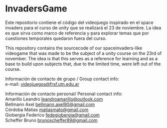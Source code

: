 # InvadersGame
Este repositorio contiene el código del videojuego inspirado en el space invaders para el curso de unity que se realizará el 23 de noviembre. La idea es que sirva como marco de referencia y para explorar temas que por cuestiones temporales quedaron fuera del curso.  

This repository contains the sourcecode of our spaceinvaders-like videogame that was made to be the subject of a unity course on the 23rd of november. The idea is that this serves as a reference for learning and as a base to build upon subjects that, due to the limited time, were left out of the course.

Información de contacto de grupo / Group contact info: <br/> e-mail: videojuegos@frsf.utn.edu.ar

Información de contacto personal/ Personal contact info: <br/>
Amarillo Leandro <leandroamarillo@outlook.com> <br/>
Bellmann Axel <bellmann.axel90@gmail.com> <br/>
Córdoba Matias <matiasmato@gmail.com> <br/>
Giobergia Federico <fedegiobergia@gmail.com> <br/>
Scheffer Bruno <brunoscheffer89@gmail.com> 
